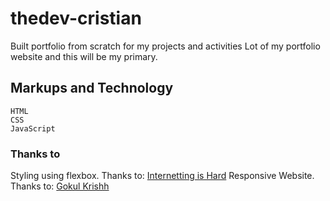 # thedev-cristian
Built portfolio from scratch for my projects and activities
Lot of my portfolio website and this will be my primary.

## Markups and Technology
```
HTML
CSS
JavaScript
```

### Thanks to

Styling using flexbox. Thanks to: [Internetting is Hard](https://www.internetingishard.com/)
Responsive Website. Thanks to: [Gokul Krishh]( https://gist.github.com/gokulkrishh/242e68d1ee94ad05f488)
